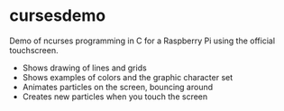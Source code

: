 cursesdemo
=============

Demo of ncurses programming in C for a Raspberry Pi using the
official touchscreen.

* Shows drawing of lines and grids
* Shows examples of colors and the graphic character set
* Animates particles on the screen, bouncing around
* Creates new particles when you touch the screen
